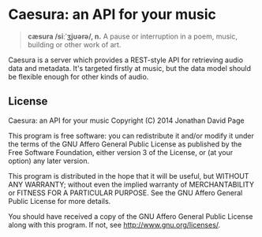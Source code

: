 Caesura: an API for your music
==============================

> **cæsura /siːˈʒjʊərə/, n.** A pause or interruption in a poem, music,
> building or other work of art.

Caesura is a server which provides a REST-style API for retrieving audio data
and metadata. It's targeted firstly at music, but the data model should be
flexible enough for other kinds of audio.

License
-------

Caesura: an API for your music
Copyright (C) 2014 Jonathan David Page

This program is free software: you can redistribute it and/or modify
it under the terms of the GNU Affero General Public License as published by
the Free Software Foundation, either version 3 of the License, or
(at your option) any later version.

This program is distributed in the hope that it will be useful,
but WITHOUT ANY WARRANTY; without even the implied warranty of
MERCHANTABILITY or FITNESS FOR A PARTICULAR PURPOSE.  See the
GNU Affero General Public License for more details.

You should have received a copy of the GNU Affero General Public License
along with this program.  If not, see <http://www.gnu.org/licenses/>.
